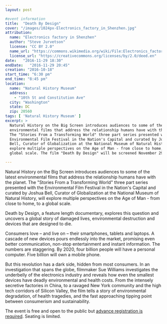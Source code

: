 ```yaml
---
layout: post

#event information
title:  "Death By Design"
cover: "/images/1024px-Electronics_factory_in_Shenzhen.jpg"
attribution:
  name: "Electronics factory in Shenzhen"
  author: "Steve Jurvetson"
  license: "CC BY 2.0"
  name_url: "https://commons.wikimedia.org/wiki/File:Electronics_factory_in_Shenzhen.jpg"
  license_url: "https://creativecommons.org/licenses/by/2.0/deed.en"
date:   "2016-11-29 18:30"
endDate:   "2016-11-29 20:45"
creation: "2016-10-18"
start_time: "6:30 pm"
end_time: "8:45 pm"
location:
  name: "Natural History Museum"
  address:
    - "10th St and Constitution Ave"
  city: "Washington"
  state: DC
  zip: 20560
tags: [ 'Natural History Museum' ]
excerpt: >
  Natural History on the Big Screen introduces audiences to some of the latest
  environmental films that address the relationship humans have with the planet.
  The "Stories From a Transforming World" three part series presented with the
  Environmental Film Festival in the Nation's Capital and curated by Joshua
  Bell, Curator of Globalization at the National Museum of Natural History, will
  explore multiple perspectives on the Age of Man - from close to home, to a
  global scale. The film "Death By Design" will be screened November 29.

---
```


Natural History on the Big Screen introduces audiences to some of the latest
environmental films that address the relationship humans have with the planet.
The "Stories From a Transforming World" three part series presented with the
Environmental Film Festival in the Nation's Capital and curated by Joshua
Bell, Curator of Globalization at the National Museum of Natural History, will
explore multiple perspectives on the Age of Man - from close to home, to a
global scale.

Death by Design, a feature length documentary, explores this question and
uncovers a global story of damaged lives, environmental destruction and devices
that are designed to die.

Consumers love – and live on – their smartphones, tablets and laptops. A cascade
of new devices pours endlessly into the market, promising even better
communication, non-stop entertainment and instant information. The numbers are
staggering. By 2020, four billion people will have a personal computer. Five
billion will own a mobile phone.

But this revolution has a dark side, hidden from most consumers. In an
investigation that spans the globe, filmmaker Sue Williams investigates the
underbelly of the electronics industry and reveals how even the smallest devices
have deadly environmental and health costs. From the intensely secretive
factories in China, to a ravaged New York community and the high tech corridors
of Silicon Valley, the film tells a story of environmental degradation, of
health tragedies, and the fast approaching tipping point between consumerism and
sustainability.

The event is free and open to the public but [advance registration is
required](http://go.si.edu/site/Calendar/392493667). Seating
is limited.
